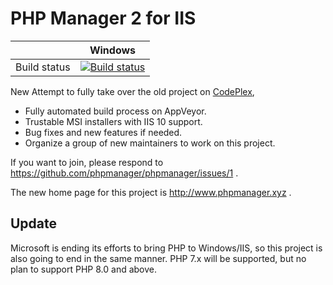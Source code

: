 PHP Manager 2 for IIS
=====================

|              | Windows |
|:------------:|:-------:|
| Build status | [![Build status](https://img.shields.io/appveyor/ci/lextm/phpmanager/master.svg?label=appveyor&style=flat-square)](https://ci.appveyor.com/project/lextm/phpmanager) |

New Attempt to fully take over the old project on [CodePlex](http://phpmanager.codeplex.com),

* Fully automated build process on AppVeyor.
* Trustable MSI installers with IIS 10 support.
* Bug fixes and new features if needed.
* Organize a group of new maintainers to work on this project.

If you want to join, please respond to https://github.com/phpmanager/phpmanager/issues/1 .

The new home page for this project is http://www.phpmanager.xyz .

Update
------
Microsoft is ending its efforts to bring PHP to Windows/IIS, so this project is also going to end in the same manner. PHP 7.x will be supported, but no plan to support PHP 8.0 and above.
